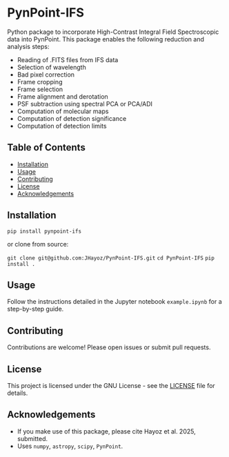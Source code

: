 # PynPoint-IFS
Python package to incorporate High-Contrast Integral Field Spectroscopic data into PynPoint. This package enables the following reduction and analysis steps:
- Reading of .FITS files from IFS data
- Selection of wavelength
- Bad pixel correction
- Frame cropping
- Frame selection
- Frame alignment and derotation
- PSF subtraction using spectral PCA or PCA/ADI
- Computation of molecular maps
- Computation of detection significance
- Computation of detection limits

## Table of Contents
- [Installation](#installation)
- [Usage](#usage)
- [Contributing](#contributing)
- [License](#license)
- [Acknowledgements](#acknowledgements)

## Installation

`pip install pynpoint-ifs`

or clone from source:

`git clone git@github.com:JHayoz/PynPoint-IFS.git`
`cd PynPoint-IFS`
`pip install .`

## Usage

Follow the instructions detailed in the Jupyter notebook `example.ipynb` for a step-by-step guide.

## Contributing
Contributions are welcome! Please open issues or submit pull requests.

## License
This project is licensed under the GNU License - see the [LICENSE](LICENSE) file for details.

## Acknowledgements
- If you make use of this package, please cite Hayoz et al. 2025, submitted.
- Uses `numpy`, `astropy`, `scipy`, `PynPoint`.
